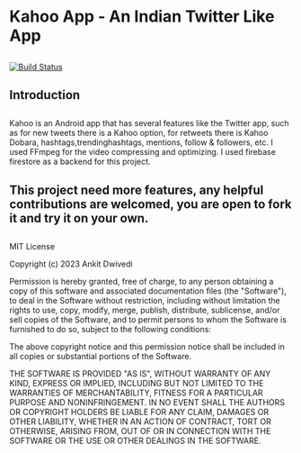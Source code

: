 
# Kahoo App - An Indian Twitter Like App
## 

[![Build Status](https://travis-ci.org/anksji/Kahoo-App-Indian-Twitter.svg?branch=main)](https://travis-ci.org/anksji/Kahoo-App-Indian-Twitter)

## Introduction
##
Kahoo is an Android app that has several features like the Twitter app, such as for new tweets there is a Kahoo option, for retweets there is Kahoo Dobara, hashtags,trendinghashtags, mentions, follow & followers, etc. I used FFmpeg for the video compressing and optimizing. I used firebase firestore as a backend for this project.

## This project need more features, any helpful contributions are welcomed, you are open to fork it and try it on your own.



##
##

MIT License

Copyright (c) 2023 Ankit Dwivedi

Permission is hereby granted, free of charge, to any person obtaining a copy of this software and associated documentation files (the "Software"), to deal in the Software without restriction, including without limitation the rights to use, copy, modify, merge, publish, distribute, sublicense, and/or sell copies of the Software, and to permit persons to whom the Software is furnished to do so, subject to the following conditions:

The above copyright notice and this permission notice shall be included in all copies or substantial portions of the Software.

THE SOFTWARE IS PROVIDED "AS IS", WITHOUT WARRANTY OF ANY KIND, EXPRESS OR IMPLIED, INCLUDING BUT NOT LIMITED TO THE WARRANTIES OF MERCHANTABILITY, FITNESS FOR A PARTICULAR PURPOSE AND NONINFRINGEMENT. IN NO EVENT SHALL THE AUTHORS OR COPYRIGHT HOLDERS BE LIABLE FOR ANY CLAIM, DAMAGES OR OTHER LIABILITY, WHETHER IN AN ACTION OF CONTRACT, TORT OR OTHERWISE, ARISING FROM, OUT OF OR IN CONNECTION WITH THE SOFTWARE OR THE USE OR OTHER DEALINGS IN THE SOFTWARE.

